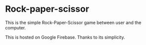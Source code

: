 # Rock-paper-scissor
This is the simple Rock-Paper-Scissor game between user and the computer.

This is hosted on Google Firebase. Thanks to its simplicity. 
